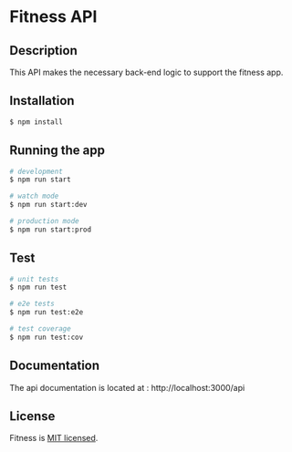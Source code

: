 # Fitness API
## Description

This API makes the necessary back-end logic to support the fitness app.



## Installation

```bash
$ npm install
```

## Running the app

```bash
# development
$ npm run start

# watch mode
$ npm run start:dev

# production mode
$ npm run start:prod
```

## Test

```bash
# unit tests
$ npm run test

# e2e tests
$ npm run test:e2e

# test coverage
$ npm run test:cov
```

## Documentation

The api documentation is located at : http://localhost:3000/api

## License

Fitness is [MIT licensed](LICENSE).
